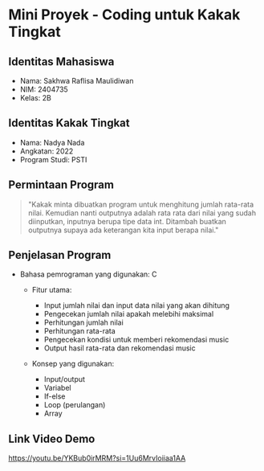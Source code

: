 # Mini Proyek - Coding untuk Kakak Tingkat 
## Identitas Mahasiswa 
- Nama: Sakhwa Raflisa Maulidiwan
- NIM: 2404735
- Kelas: 2B
  
## Identitas Kakak Tingkat 
- Nama: Nadya Nada
- Angkatan: 2022
- Program Studi: PSTI
  
## Permintaan Program 
> "Kakak minta dibuatkan program untuk menghitung jumlah rata-rata nilai. Kemudian nanti outputnya adalah rata rata dari nilai yang sudah diinputkan, inputnya berupa tipe data int. Ditambah buatkan outputnya supaya ada keterangan kita input berapa nilai." 

## Penjelasan Program 
- Bahasa pemrograman yang digunakan: C
  - Fitur utama:
    - Input jumlah nilai dan input data nilai yang akan dihitung
    - Pengecekan jumlah nilai apakah melebihi maksimal
    - Perhitungan jumlah nilai 
    - Perhitungan rata-rata
    - Pengecekan kondisi untuk memberi rekomendasi music
    - Output hasil rata-rata dan rekomendasi music
    
  - Konsep yang digunakan:
     - Input/output
     - Variabel
     - If-else
     - Loop (perulangan)
     - Array
       
## Link Video Demo
https://youtu.be/YKBub0irMRM?si=1Uu6MrvIoiiaa1AA 
